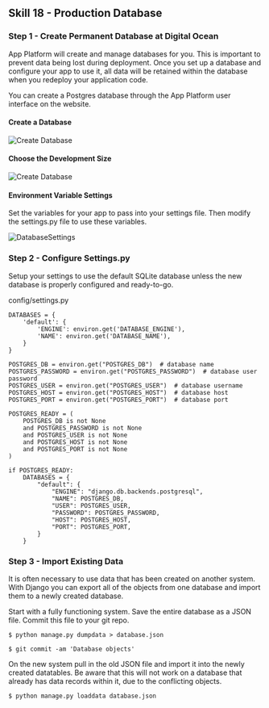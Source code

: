## Skill 18 - Production Database



### Step 1 - Create Permanent Database at Digital Ocean

App Platform will create and manage databases for you. This is important to
prevent data being lost during deployment. Once you set up a database and 
configure your app to use it, all data will be retained within the database
when you redeploy your application code.

You can create a Postgres database through the App Platform user interface on 
the website.


#### Create a Database

![Create Database](img/AP_CreateDB.png)


#### Choose the Development Size

![Create Database](img/AP_Database.png)


#### Environment Variable Settings

Set the variables for your app to pass into your settings file. Then modify the
settings.py file to use these variables.

![DatabaseSettings](img/AP_DatabaseSettings.png)


### Step 2 - Configure Settings.py

Setup your settings to use the default SQLite database unless the new database
is properly configured and ready-to-go.

config/settings.py

    DATABASES = {
        'default': {
            'ENGINE': environ.get('DATABASE_ENGINE'),
            'NAME': environ.get('DATABASE_NAME'),
        }
    }

    POSTGRES_DB = environ.get("POSTGRES_DB")  # database name
    POSTGRES_PASSWORD = environ.get("POSTGRES_PASSWORD")  # database user password
    POSTGRES_USER = environ.get("POSTGRES_USER")  # database username
    POSTGRES_HOST = environ.get("POSTGRES_HOST")  # database host
    POSTGRES_PORT = environ.get("POSTGRES_PORT")  # database port

    POSTGRES_READY = (
        POSTGRES_DB is not None
        and POSTGRES_PASSWORD is not None
        and POSTGRES_USER is not None
        and POSTGRES_HOST is not None
        and POSTGRES_PORT is not None
    )

    if POSTGRES_READY:
        DATABASES = {
            "default": {
                "ENGINE": "django.db.backends.postgresql",
                "NAME": POSTGRES_DB,
                "USER": POSTGRES_USER,
                "PASSWORD": POSTGRES_PASSWORD,
                "HOST": POSTGRES_HOST,
                "PORT": POSTGRES_PORT,
            }
        }



### Step 3 - Import Existing Data

It is often necessary to use data that has been created on another system.
With Django you can export all of the objects from one database and import
them to a newly created database.

Start with a fully functioning system.  Save the entire database as a JSON
file.  Commit this file to your git repo.

    $ python manage.py dumpdata > database.json

    $ git commit -am 'Database objects'

On the new system pull in the old JSON file and import it into the newly 
created datatables. Be aware that this will not work on a database that already
has data records within it, due to the conflicting objects.

    $ python manage.py loaddata database.json

